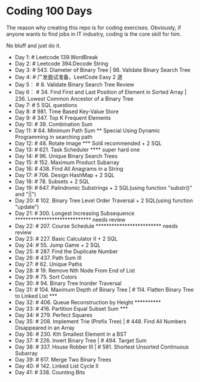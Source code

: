 # Coding 100 Days

The reason why creating this repo is for coding exercises. Obviously, if anyone wants to find jobs in IT industry, coding is the core skill for him.

No bluff and just do it.

- Day 1:    # Leetcode 139.WordBreak
- Day 2:    # Leetcode 394.Decode String
- Day 3:    # 543. Diameter of Binary Tree | 98. Validate Binary Search Tree
- Day 4:    # 广发面试准备，LeetCode Easy 2 道
- Day 5：   # 8. Validate Binary Search Tree Review
- Day 6：   # 34. Find First and Last Position of Element in Sorted Array | 236. Lowest Common Ancestor of a Binary Tree
- Day 7:    # 5 SQL questions
- Day 8:    # 981. Time Based Key-Value Store
- Day 9:    # 347. Top K Frequent Elements
- Day 10:   # 39. Combination Sum
- Day 11:   # 64. Minimum Path Sum ** Special Using Dynamic Programming in searching path
- Day 12:   # 48. Rotate Image *** Sol4 recommended + 2 SQL
- Day 13:   # 621. Task Scheduler **** super hard one
- Day 14:   # 96. Unique Binary Search Trees
- Day 15:   # 152. Maximum Product Subarray
- Day 16:   # 438. Find All Anagrams in a String
- Day 17:   # 706. Design HashMap + 2 SQL
- Day 18:   # 78. Subsets + 2 SQL
- Day 19:   # 647. Palindromic Substrings + 2 SQL(using function "substr()" and "||") 
- Day 20:   # 102. Binary Tree Level Order Traversal + 2 SQL(using function "update")
- Day 21:   # 300. Longest Increasing Subsequence ***************************** needs review
- Day 22:   # 207. Course Schedule ************************* needs review
- Day 23:   # 227. Basic Calculator II + 2 SQL
- Day 24:   # 55. Jump Game + 2 SQL
- Day 25:   # 287. Find the Duplicate Number
- Day 26:   # 437. Path Sum III
- Day 27:   # 62. Unique Paths
- Day 28:   # 19. Remove Nth Node From End of List
- Day 29:   # 75. Sort Colors
- Day 30:   # 94. Binary Tree Inorder Traversal
- Day 31:   # 104. Maximum Depth of Binary Tree | # 114. Flatten Binary Tree to Linked List ***
- Day 32:   # 406. Queue Reconstruction by Height **********
- Day 33:   # 416. Partition Equal Subset Sum ***
- Day 34:   # 279. Perfect Squares
- Day 35:   # 208. Implement Trie (Prefix Tree) | # 448. Find All Numbers Disappeared in an Array
- Day 36:   # 230. Kth Smallest Element in a BST
- Day 37:   # 226. Invert Binary Tree | # 494. Target Sum
- Day 38:   # 337. House Robber III | # 581. Shortest Unsorted Continuous Subarray
- Day 39:   # 617. Merge Two Binary Trees
- Day 40:   # 142. Linked List Cycle II
- Day 41:   # 338. Counting Bits